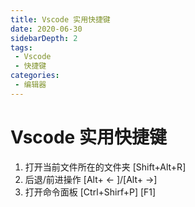 ```yaml
---
title: Vscode 实用快捷键
date: 2020-06-30
sidebarDepth: 2
tags:
 - Vscode
 - 快捷键
categories:
 - 编辑器
---
```


# Vscode 实用快捷键

1. 打开当前文件所在的文件夹 [Shift+Alt+R]
2. 后退/前进操作 [Alt+ <- ]/[Alt+ ->]
3. 打开命令面板 [Ctrl+Shirf+P] [F1]